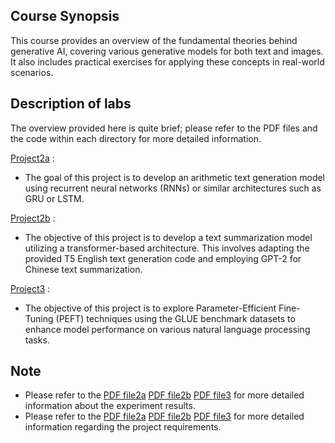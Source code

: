 ## Course Synopsis

This course provides an overview of the fundamental theories behind generative AI, covering various generative models for both text and images. It also includes practical exercises for applying these concepts in real-world scenarios.


## Description of labs

The overview provided here is quite brief; please refer to the PDF files and the code within each directory for more detailed information.

[Project2a](https://github.com/Iane14093051/GAI_project1-3/tree/main/E14093051_GAI_Project2a) :
- The goal of this project is to develop an arithmetic text generation model using recurrent neural networks (RNNs) or similar architectures such as GRU or LSTM.
  
[Project2b](https://github.com/Iane14093051/GAI_project1-3/tree/main/E14093051_GAI_Project2b) :
- The objective of this project is to develop a text summarization model utilizing a transformer-based architecture. This involves adapting the provided T5 English text generation code and employing GPT-2 for Chinese text summarization.

[Project3](https://github.com/Iane14093051/GAI_project1-3/tree/main/E14093051_GAI_Project3) :
- The objective of this project is to explore Parameter-Efficient Fine-Tuning (PEFT) techniques using the GLUE benchmark datasets to enhance model performance on various natural language processing tasks.

## **Note**
- Please refer to the [PDF file2a](https://github.com/Iane14093051/GAI_project4/blob/main/GenAI_assignment_visual_signal.pdf) [PDF file2b](https://github.com/Iane14093051/GAI_project4/blob/main/GenAI_assignment_visual_signal.pdf) [PDF file3](https://github.com/Iane14093051/GAI_project4/blob/main/GenAI_assignment_visual_signal.pdf) for more detailed information about the experiment results.
- Please refer to the [PDF file2a](https://github.com/Iane14093051/GAI_project1-3/blob/main/GAI%20Project%202.a%20Arithmetic%20text%20generation%20-%20HackMD.pdf) [PDF file2b](https://github.com/Iane14093051/GAI_project1-3/blob/main/GAI%20Project%202.b%20Text%20summarization%20-%20HackMD.pdf) [PDF file3](https://github.com/Iane14093051/GAI_project1-3/blob/main/GAI%20Project%203%20PEFT%20on%20GLUE%20benchmarks%20-%20HackMD.pdf) for more detailed information regarding the project requirements.
